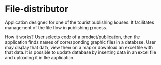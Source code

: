 # File-distributor
Application designed for one of the tourist publishing houses. It facilitates management of the file flow in publishing process.

How it works?
User selects code of a product/publication, then the application finds names of corresponding graphic files in a database.
User may display that data, view them on a map or download an excel file with that data. It is possible to update database by inserting data in an excel file and uploading it in the application.



